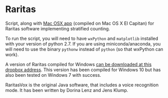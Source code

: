# Raritas

Script, along with [Mac OSX app](https://github.com/plannapus/Raritas/raw/master/Raritas_mac.zip) (compiled on Mac OS X El Capitan) for Raritas software implementing stratified counting.

To run the script, you will need to have `wxPython` and `matplotlib` installed with your version of python 2.7.
If you are using miniconda/anaconda, you will need to use the binary `pythonw` instead of `python` (so that wxPython can work).

A version of Raritas compiled for Windows [can be downloaded at this dropbox address](https://www.dropbox.com/s/qc1d4x0nzapzifi/Raritas_PC.rar?dl=0). This version has been compiled for Windows 10 but has also been tested on Windows 7 with success.

RaritasVox is the original Java software, that includes a voice recognition mode. It has been written by Dorina Lenz and Jens Klump.
